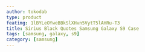 ```yaml
---
author: tokodab
type: product
featimg: 1lBYLeOYweBBkSlXHvn5VytT5lAHRu-T3
title: Sirius Black Quotes Samsung Galaxy S9 Case
tags: [samsung, galaxy, s9]
category: [samsung]
---
```

